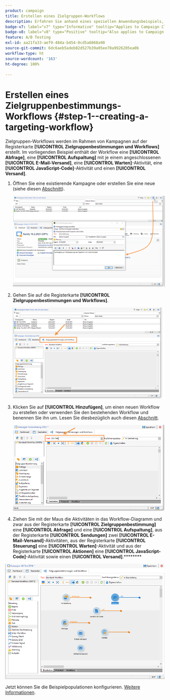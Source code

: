 ```yaml
---
product: campaign
title: Erstellen eines Zielgruppen-Workflows
description: Erfahren Sie anhand eines speziellen Anwendungsbeispiels, wie Sie A/B-Tests durchführen
badge-v7: label="v7" type="Informative" tooltip="Applies to Campaign Classic v7"
badge-v8: label="v8" type="Positive" tooltip="Also applies to Campaign v8"
feature: A/B Testing
exl-id: aa21fa33-aef9-484a-b454-0cd5a6868a98
source-git-commit: 6dc6aeb5adeb82d527b39a05ee70a9926205ea0b
workflow-type: ht
source-wordcount: '163'
ht-degree: 100%

---
```


# Erstellen eines Zielgruppenbestimmungs-Workflows {#step-1--creating-a-targeting-workflow}



Zielgruppen-Workflows werden im Rahmen von Kampagnen auf der Registerkarte **[!UICONTROL Zielgruppenbestimmungen und Workflows]** erstellt. Im vorliegenden Beispiel enthält der Workflow eine **[!UICONTROL Abfrage]**, eine **[!UICONTROL Aufspaltung]** mit je einem angeschlossenen **[!UICONTROL E-Mail-Versand]**, eine **[!UICONTROL Warten]**-Aktivität, eine **[!UICONTROL JavaScript-Code]**-Aktivität und einen **[!UICONTROL Versand]**.

1. Öffnen Sie eine existierende Kampagne oder erstellen Sie eine neue (siehe diesen [Abschnitt](../../campaign/using/setting-up-marketing-campaigns.md#creating-a-campaign)).

   ![](assets/use_case_abtesting_targetwkfl_001.png)

1. Gehen Sie auf die Registerkarte **[!UICONTROL Zielgruppenbestimmungen und Workflows]**.

   ![](assets/use_case_abtesting_targetwkfl_002.png)

1. Klicken Sie auf **[!UICONTROL Hinzufügen]**, um einen neuen Workflow zu erstellen oder verwenden Sie den bestehenden Workflow und benennen Sie ihn um. Lesen Sie diesbezüglich auch diesen [Abschnitt](../../campaign/using/marketing-campaign-deliveries.md#selecting-the-target-population).

   ![](assets/use_case_abtesting_targetwkfl_003.png)

1. Ziehen Sie mit der Maus die Aktivitäten in das Workflow-Diagramm und zwar aus der Registerkarte **[!UICONTROL Zielgruppenbestimmung]** eine **[!UICONTROL Abfrage]** und eine **[!UICONTROL Aufspaltung]**, aus der Registerkarte **[!UICONTROL Sendungen]** zwei **[!UICONTROL E-Mail-Versand]**-Aktivitäten, aus der Registerkarte **[!UICONTROL Steuerung]** eine **[!UICONTROL Warten]**-Aktivität und aus der Registerkarte **[!UICONTROL Aktionen]** eine **[!UICONTROL JavaScript-Code]**-Aktivität sowie einen **[!UICONTROL Versand]**.********

![](assets/use_case_abtesting_targetwkfl_004.png)

Jetzt können Sie die Beispielpopulationen konfigurieren. [Weitere Informationen](a-b-testing-uc-population-samples.md).
